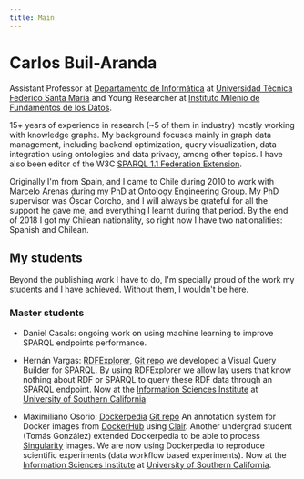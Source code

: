 ```yaml
---
title: Main
---
```


# Carlos Buil-Aranda

Assistant Professor at  [Departamento de Informática](https://www.inf.utfsm.cl) at [Universidad Técnica Federico Santa María](https://www.usm.cl/) and Young Researcher at [Instituto Milenio de Fundamentos de los Datos](https://imfd.cl/).

15+ years of experience in research (~5 of them in industry) mostly working with knowledge graphs. My background focuses mainly in graph data management, including backend optimization, query visualization, data integration using ontologies and data privacy, among other topics.  I have also been editor of the W3C [SPARQL 1.1 Federation Extension](https://www.w3.org/TR/sparql11-federated-query/).


Originally I'm from Spain, and I came to Chile during 2010 to work with Marcelo Arenas during my PhD at [Ontology Engineering Group](http://www.oeg-upm.net/). My PhD supervisor was Óscar Corcho, and I will always be grateful for all the support he gave me, and everything I learnt during that period. By the end of 2018 I got my Chilean nationality, so right now I have two nationalities: Spanish and Chilean.


## My students

Beyond the publishing work I have to do, I'm specially proud of the work my students and I have achieved. Without them, I wouldn't be here.

### Master students

 - Daniel Casals: ongoing work on using machine learning to improve SPARQL endpoints performance.
 
 - Hernán Vargas: [RDFExplorer](https://www.rdfexplorer.org), [Git repo](https://gitlab.com/imfd-public/rdfexplorer/) we developed a Visual Query Builder for SPARQL. By using RDFExplorer we allow lay users that know nothing about RDF or SPARQL to query these RDF data through an SPARQL endpoint. Now at the [Information Sciences Institute](https://www.isi.edu) at [University of Southern California](https://www.usc.edu)
 
 - Maximiliano Osorio: [Dockerpedia](https://dockerpedia.inf.utfsm.cl) [Git repo](https://github.com/dockerpedia) An annotation system for Docker images from [DockerHub](https://hub.docker.com) using [Clair](https://github.com/coreos/clair). Another undergrad student (Tomás González) extended Dockerpedia to be able to process [Singularity](https://www.sylabs.io/docs/) images. We are now using Dockerpedia to reproduce scientific experiments (data workflow based experiments). Now at the [Information Sciences Institute](https://www.isi.edu) at [University of Southern California](https://www.usc.edu).

